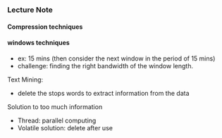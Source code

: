### Lecture Note

#### Compression techniques
#### windows techniques
- ex: 15 mins (then consider the next window in the period of 15 mins)
- challenge: finding the right bandwidth of the window length. 

Text Mining:
- delete the stops words to extract information from the data

Solution to too much information
- Thread: parallel computing
- Volatile solution: delete after use

